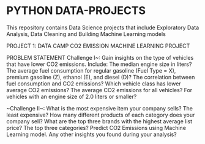 # PYTHON DATA-PROJECTS
This repository contains Data Science projects that include Exploratory Data Analysis, Data Cleaning and Building Machine Learning models

PROJECT 1: DATA CAMP CO2 EMISSION MACHINE LEARNING PROJECT

PROBLEM STATEMENT
Challenge I~: Gain insights on the type of vehicles that have lower CO2 emissions. 
Include:
The median engine size in liters?
The average fuel consumption for regular gasoline (Fuel Type = X), premium gasoline (Z), ethanol (E), and diesel (D)?
The correlation between fuel consumption and CO2 emissions?
Which vehicle class has lower average CO2 emissions?
The average CO2 emissions for all vehicles? For vehicles with an engine size of 2.0 liters or smaller?


~Challenge II~: 
What is the most expensive item your company sells? The least expensive?
How many different products of each category does your company sell?
What are the top three brands with the highest average list price? The top three categories?
Predict CO2 Emissions using Machine Learning model.
Any other insights you found during your analysis?
